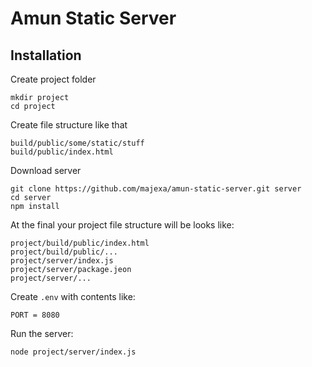 # Amun Static Server

## Installation

Create project folder

    mkdir project
    cd project
    
Create file structure like that

    build/public/some/static/stuff
    build/public/index.html
    
Download server

    git clone https://github.com/majexa/amun-static-server.git server
    cd server
    npm install
    
At the final your project file structure will be looks like:

    project/build/public/index.html
    project/build/public/...
    project/server/index.js
    project/server/package.jeon
    project/server/...
    
Create `.env` with contents like:

    PORT = 8080    
    
Run the server:

    node project/server/index.js
